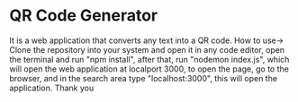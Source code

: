 # QR Code Generator

It is a web application that converts any text into a QR code.
How to use->
Clone the repository into your system and open it in any code editor,
open the terminal and run "npm install",
after that, run "nodemon index.js",
which will open the web application at localport 3000,
to open the page, go to the browser, and in the search area type "localhost:3000",
this will open the application.
Thank you
